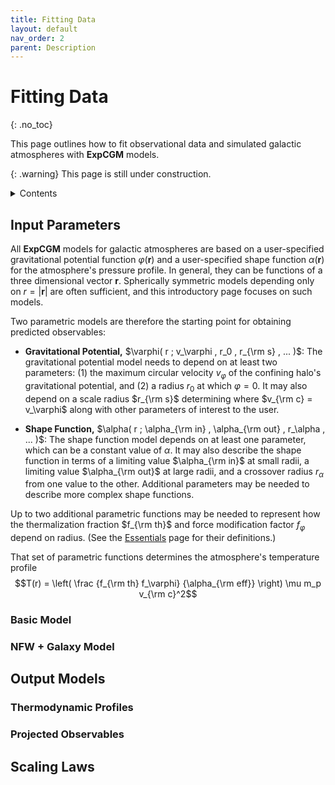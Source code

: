 ```yaml
---
title: Fitting Data
layout: default
nav_order: 2
parent: Description
---
```


<head>
  <title>MathJax tests</title>

  <script src="https://polyfill.io/v3/polyfill.min.js?features=es6"></script>

  <script>
    MathJax = {
     tex: {
      inlineMath: [['$', '$']],
      displayMath: [ ['$$','$$'], ["\\(","\\)"] ],
      processEscapes: true
      }
     };
  </script>

 <script id="MathJax-script" async
     src="https://cdn.jsdelivr.net/npm/mathjax@3/es5/tex-chtml.js">
  </script>
</head>

# Fitting Data
{: .no_toc}

This page outlines how to fit observational data and simulated galactic atmospheres with **ExpCGM** models.

{: .warning}
This page is still under construction.

<details closed markdown="block">
  <summary>
    Contents
  </summary>
   {: .text-delta}
- TOC
{:toc}  
</details>

## Input Parameters

All **ExpCGM** models for galactic atmospheres are based on a user-specified gravitational potential function $\varphi(\mathbf{r})$ and a user-specified shape function $\alpha(\mathbf{r})$ for the atmosphere's pressure profile. In general, they can be functions of a three dimensional vector $\mathbf{r}$. Spherically symmetric models depending only on $r = |\mathbf{r}|$ are often sufficient, and this introductory page focuses on such models.

Two parametric models are therefore the starting point for obtaining predicted observables: 

* **Gravitational Potential,** $\varphi( r ; v_\varphi , r_0 , r_{\rm s} , ... )$: The gravitational potential model needs to depend on at least two parameters: (1) the maximum circular velocity $v_\varphi$ of the confining halo's gravitational potential, and (2) a radius $r_0$ at which $\varphi = 0$. It may also depend on a scale radius $r_{\rm s}$ determining where $v_{\rm c} = v_\varphi$ along with other parameters of interest to the user.

* **Shape Function,** $\alpha( r ; \alpha_{\rm in} , \alpha_{\rm out} , r_\alpha , ... )$: The shape function model depends on at least one parameter, which can be a constant value of $\alpha$. It may also describe the shape function in terms of a limiting value $\alpha_{\rm in}$ at small radii, a limiting value $\alpha_{\rm out}$ at large radii, and a crossover radius $r_\alpha$ from one value to the other. Additional parameters may be needed to describe more complex shape functions.

Up to two additional parametric functions may be needed to represent how the thermalization fraction $f_{\rm th}$ and force modification factor $f_\varphi$ depend on radius. (See the [Essentials](Essentials) page for their definitions.)

That set of parametric functions determines the atmosphere's temperature profile
    $$T(r) = \left( \frac {f_{\rm th} f_\varphi}  {\alpha_{\rm eff}} \right) \mu m_p v_{\rm c}^2$$  


### Basic Model



### NFW + Galaxy Model

## Output Models

### Thermodynamic Profiles

### Projected Observables

## Scaling Laws


